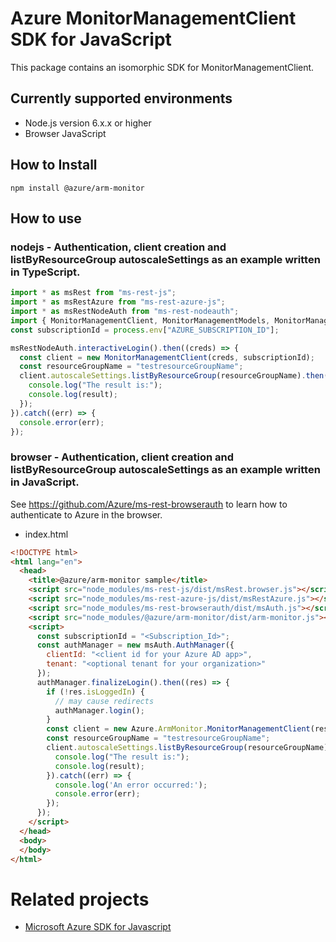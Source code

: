# Azure MonitorManagementClient SDK for JavaScript
This package contains an isomorphic SDK for MonitorManagementClient.

## Currently supported environments
- Node.js version 6.x.x or higher
- Browser JavaScript

## How to Install
```
npm install @azure/arm-monitor
```


## How to use

### nodejs - Authentication, client creation and listByResourceGroup autoscaleSettings as an example written in TypeScript.

```ts
import * as msRest from "ms-rest-js";
import * as msRestAzure from "ms-rest-azure-js";
import * as msRestNodeAuth from "ms-rest-nodeauth";
import { MonitorManagementClient, MonitorManagementModels, MonitorManagementMappers } from "@azure/arm-monitor";
const subscriptionId = process.env["AZURE_SUBSCRIPTION_ID"];

msRestNodeAuth.interactiveLogin().then((creds) => {
  const client = new MonitorManagementClient(creds, subscriptionId);
  const resourceGroupName = "testresourceGroupName";
  client.autoscaleSettings.listByResourceGroup(resourceGroupName).then((result) => {
    console.log("The result is:");
    console.log(result);
  });
}).catch((err) => {
  console.error(err);
});
```

### browser - Authentication, client creation and listByResourceGroup autoscaleSettings as an example written in JavaScript.
See https://github.com/Azure/ms-rest-browserauth to learn how to authenticate to Azure in the browser.

- index.html
```html
<!DOCTYPE html>
<html lang="en">
  <head>
    <title>@azure/arm-monitor sample</title>
    <script src="node_modules/ms-rest-js/dist/msRest.browser.js"></script>
    <script src="node_modules/ms-rest-azure-js/dist/msRestAzure.js"></script>
    <script src="node_modules/ms-rest-browserauth/dist/msAuth.js"></script>
    <script src="node_modules/@azure/arm-monitor/dist/arm-monitor.js"></script>
    <script>
      const subscriptionId = "<Subscription_Id>";
      const authManager = new msAuth.AuthManager({
        clientId: "<client id for your Azure AD app>",
        tenant: "<optional tenant for your organization>"
      });
      authManager.finalizeLogin().then((res) => {
        if (!res.isLoggedIn) {
          // may cause redirects
          authManager.login();
        }
        const client = new Azure.ArmMonitor.MonitorManagementClient(res.creds, subscriptionId);
        const resourceGroupName = "testresourceGroupName";
        client.autoscaleSettings.listByResourceGroup(resourceGroupName).then((result) => {
          console.log("The result is:");
          console.log(result);
        }).catch((err) => {
          console.log('An error occurred:');
          console.error(err);
        });
      });
    </script>
  </head>
  <body>
  </body>
</html>
```

# Related projects
 - [Microsoft Azure SDK for Javascript](https://github.com/Azure/azure-sdk-for-js)
